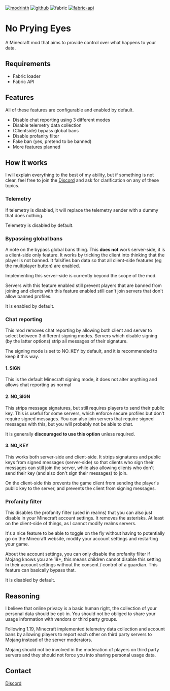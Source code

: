 [![modrinth](https://cdn.jsdelivr.net/npm/@intergrav/devins-badges@3/assets/cozy/available/modrinth_vector.svg)](https://modrinth.com/mod/no-prying-eyes)
[![github](https://cdn.jsdelivr.net/npm/@intergrav/devins-badges@3/assets/cozy/available/github_vector.svg)](https://github.com/Daxanius/NoPryingEyes)
![fabric](https://cdn.jsdelivr.net/npm/@intergrav/devins-badges@3/assets/cozy/supported/fabric_vector.svg)
[![fabric-api](https://cdn.jsdelivr.net/npm/@intergrav/devins-badges@3/assets/cozy/requires/fabric-api_vector.svg)](https://modrinth.com/mod/fabric-api)

# No Prying Eyes
A Minecraft mod that aims to provide control over what happens to your data.

## Requirements
- Fabric loader
- Fabric API

## Features
All of these features are configurable and enabled by default.

- Disable chat reporting using 3 different modes
- Disable telemetry data collection
- (Clientside) bypass global bans
- Disable profanity filter
- Fake ban (yes, pretend to be banned)
- More features planned

## How it works
I will explain everything to the best of my ability, but if something is not clear, feel free to join the [Discord](https://discord.gg/8Mm3g3T5re) and ask for clarification on any of these topics.

### Telemetry
If telemetry is disabled, it will replace the telemetry sender with a dummy that does nothing.

Telemetry is disabled by default.

### Bypassing global bans
A note on the bypass global bans thing. This **does not** work server-side, it is a client-side only feature. It works by tricking the client into thinking that the player is not banned. It falsifies ban data so that all client-side features (eg the multiplayer button) are enabled.

Implementing this server-side is currently beyond the scope of the mod.

Servers with this feature enabled still prevent players that are banned from joining and clients with this feature enabled still can't join servers that don't allow banned profiles.

It is enabled by default.

### Chat reporting
This mod removes chat reporting by allowing both client and server to select between 3 different signing modes. Servers which disable signing (by the latter options) strip all messages of their signature.

The signing mode is set to NO_KEY by default, and it is recommended to keep it this way.

#### 1. SIGN
This is the default Minecraft signing mode, it does not alter anything and allows chat reporting as normal

#### 2.  NO_SIGN
This strips message signatures, but still requires players to send their public key. This is useful for some servers, which enforce secure profiles but don't require signed messages. You can also join servers that require signed messages with this, but you will probably not be able to chat.

It is generally **discouraged to use this option** unless required.

#### 3. NO_KEY
This works both server-side and client-side. It strips signatures and public keys from signed messages (server-side) so that clients who sign their messages can still join the server, while also allowing clients who don't send their key (and also don't sign their messages) to join. 

On the client-side this prevents the game client from sending the player's public key to the server, and prevents the client from signing messages.

### Profanity filter
This disables the profanity filter (used in realms) that you can also just disable in your Minecraft account settings. It removes the asterisks. At least on the client-side of things, as I cannot modify realms servers.

It's a nice feature to be able to toggle on the fly without having to potentially go on the Minecraft website, modify your account settings and restarting your game.

About the account settings, you can only disable the profanity filter if Mojang knows you are 18+, this means children cannot disable this setting in their account settings without the consent / control of a guardian. This feature can basically bypass that.

It is disabled by default.

## Reasoning
I believe that online privacy is a basic human right, the collection of your personal data should be opt-in. 
You should not be obliged to share your usage information with vendors or third party groups.

Following 1.19, Minecraft implemented telemetry data collection and account bans by allowing players
to report each other on third party servers to Mojang instead of the server moderators.

Mojang should not be involved in the moderation of players on third party servers and they should not force you into
sharing personal usage data.

## Contact

[Discord](https://discord.gg/8Mm3g3T5re)
